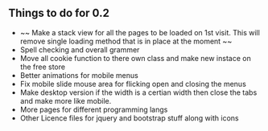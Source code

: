 ## Things to do for 0.2

*  ~~ Make a stack view for all the pages to be loaded on 1st visit.  This will remove single loading method that is in place at the moment ~~
*  Spell checking and overall grammer
*  Move all cookie function to there own class and make new instace on the free store
*  Better animations for mobile menus
*  Fix mobile slide mouse area for flicking open and closing the menus
*  Make desktop version if the width is a certian width then close the tabs and make more like mobile.
*  More pages for different programming langs
*  Other Licence files for jquery and bootstrap stuff along with icons
